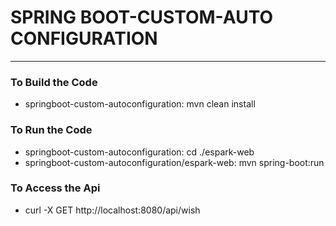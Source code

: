 # SPRING BOOT-CUSTOM-AUTO CONFIGURATION
---

### To Build the Code 
* springboot-custom-autoconfiguration: mvn clean install 

### To Run the Code 
* springboot-custom-autoconfiguration: cd ./espark-web
* springboot-custom-autoconfiguration/espark-web: mvn spring-boot:run 

### To Access the Api 
* curl -X GET http://localhost:8080/api/wish 

